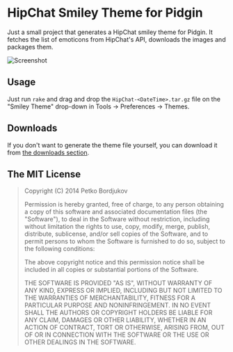 HipChat Smiley Theme for Pidgin
===============================

Just a small project that generates a HipChat smiley theme for Pidgin. It
fetches the list of emoticons from HipChat's API, downloads the images and
packages them.

![Screenshot](https://bytebucket.org/ignisf/hipchat-pidgin-theme/raw/bc13106d0a85e580dc825016bb249e789a490676/screenshot.png)

Usage
-----

Just run `rake` and drag and drop the `HipChat-<DateTime>.tar.gz` file on the "Smiley
Theme" drop-down in Tools -> Preferences -> Themes.

Downloads
---------

If you don't want to generate the theme file yourself, you can download it from
[the downloads
section](https://bitbucket.org/ignisf/hipchat-pidgin-theme/downloads).

The MIT License
---------------

> Copyright (C) 2014 Petko Bordjukov
>
> Permission is hereby granted, free of charge, to any person obtaining a copy of
> this software and associated documentation files (the "Software"), to deal in
> the Software without restriction, including without limitation the rights to
> use, copy, modify, merge, publish, distribute, sublicense, and/or sell copies of
> the Software, and to permit persons to whom the Software is furnished to do so,
> subject to the following conditions:
>
> The above copyright notice and this permission notice shall be included in all
> copies or substantial portions of the Software.
>
> THE SOFTWARE IS PROVIDED "AS IS", WITHOUT WARRANTY OF ANY KIND, EXPRESS OR
> IMPLIED, INCLUDING BUT NOT LIMITED TO THE WARRANTIES OF MERCHANTABILITY, FITNESS
> FOR A PARTICULAR PURPOSE AND NONINFRINGEMENT. IN NO EVENT SHALL THE AUTHORS OR
> COPYRIGHT HOLDERS BE LIABLE FOR ANY CLAIM, DAMAGES OR OTHER LIABILITY, WHETHER
> IN AN ACTION OF CONTRACT, TORT OR OTHERWISE, ARISING FROM, OUT OF OR IN
> CONNECTION WITH THE SOFTWARE OR THE USE OR OTHER DEALINGS IN THE SOFTWARE.
